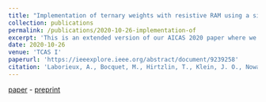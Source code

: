 ```yaml
---
title: "Implementation of ternary weights with resistive RAM using a single sense operation per synapse"
collection: publications
permalink: /publications/2020-10-26-implementation-of
excerpt: 'This is an extended version of our AICAS 2020 paper where we further validate or approach against device variations'
date: 2020-10-26
venue: 'TCAS I'
paperurl: 'https://ieeexplore.ieee.org/abstract/document/9239258'
citation: 'Laborieux, A., Bocquet, M., Hirtzlin, T., Klein, J. O., Nowak, E., Vianello, E., ... & Querlioz, D. (2020). Implementation of ternary weights with resistive ram using a single sense operation per synapse. IEEE Transactions on Circuits and Systems I: Regular Papers, 68(1), 138-147.'
---
```


[paper](https://ieeexplore.ieee.org/abstract/document/9239258) - 
[preprint](https://arxiv.org/pdf/2007.14234)

